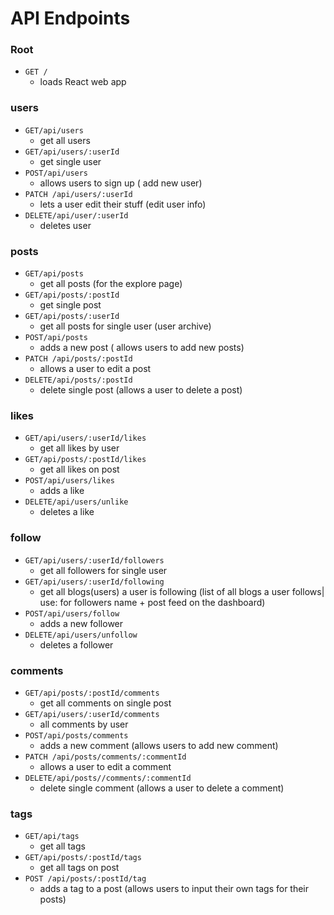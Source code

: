 # API Endpoints

### Root

- `GET /`
  - loads React web app

### users

- `GET/api/users`
  - get all users
- `GET/api/users/:userId`
  - get single user
- `POST/api/users`
  - allows users to sign up ( add new user)
- `PATCH /api/users/:userId`
  - lets a user edit their stuff (edit user info)
- `DELETE/api/user/:userId`
  - deletes user

### posts

- `GET/api/posts`
  - get all posts (for the explore page)
- `GET/api/posts/:postId`
  - get single post
- `GET/api/posts/:userId`
  - get all posts for single user (user archive)
- `POST/api/posts`
  - adds a new post ( allows users to add new posts)
- `PATCH /api/posts/:postId`
  - allows a user to edit a post
- `DELETE/api/posts/:postId`
  - delete single post (allows a user to delete a post)

### likes

- `GET/api/users/:userId/likes`
  - get all likes by user
- `GET/api/posts/:postId/likes`
  - get all likes on post
- `POST/api/users/likes`
  - adds a like
- `DELETE/api/users/unlike`
  - deletes a like

### follow

- `GET/api/users/:userId/followers`
  - get all followers for single user
- `GET/api/users/:userId/following`
  - get all blogs(users) a user is following (list of all blogs a user follows| use: for followers name + post feed on the dashboard)
- `POST/api/users/follow`
  - adds a new follower
- `DELETE/api/users/unfollow`
  - deletes a follower

### comments

- `GET/api/posts/:postId/comments`
  - get all comments on single post
- `GET/api/users/:userId/comments`
  - all comments by user
- `POST/api/posts/comments`
  - adds a new comment (allows users to add new comment)
- `PATCH /api/posts/comments/:commentId`
  - allows a user to edit a comment
- `DELETE/api/posts//comments/:commentId`
  - delete single comment (allows a user to delete a comment)

### tags

- `GET/api/tags`
  - get all tags
- `GET/api/posts/:postId/tags`
  - get all tags on post
- `POST /api/posts/:postId/tag`
  - adds a tag to a post (allows users to input their own tags for their posts)
